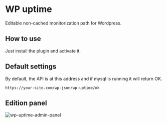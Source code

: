 # WP uptime

Editable non-cached monitorization path for Wordpress.

## How to use

Just install the plugin and activate it.

## Default settings

By default, the API is at this address and if mysql is running it will return OK.

```
https://your-site.com/wp-json/wp-uptime/ok
```

## Edition panel

![wp-uptime-admin-panel](https://user-images.githubusercontent.com/26112509/226600732-58bdf02b-cb17-4acb-87f9-f997b38ff923.png)
